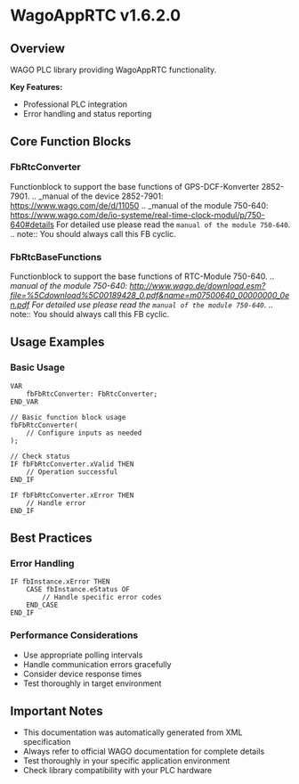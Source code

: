 # WagoAppRTC v1.6.2.0

## Overview
WAGO PLC library providing WagoAppRTC functionality.

**Key Features:**
- Professional PLC integration
- Error handling and status reporting

## Core Function Blocks

### FbRtcConverter
Functionblock to support the base functions of GPS-DCF-Konverter 2852-7901. .. _manual of the device 2852-7901: https://www.wago.com/de/d/11050 .. _manual of the module 750-640: https://www.wago.com/de/io-systeme/real-time-clock-modul/p/750-640#details For detailed use please read the `manual of the module 750-640`. .. note:: You should always call this FB cyclic.

### FbRtcBaseFunctions
Functionblock to support the base functions of RTC-Module 750-640. .. _manual of the module 750-640: http://www.wago.de/download.esm?file=%5Cdownload%5C00189428_0.pdf&name=m07500640_00000000_0en.pdf For detailed use please read the `manual of the module 750-640`_. .. note:: You should always call this FB cyclic.

## Usage Examples

### Basic Usage
```iec
VAR
    fbFbRtcConverter: FbRtcConverter;
END_VAR

// Basic function block usage
fbFbRtcConverter(
    // Configure inputs as needed
);

// Check status
IF fbFbRtcConverter.xValid THEN
    // Operation successful
END_IF

IF fbFbRtcConverter.xError THEN
    // Handle error
END_IF
```

## Best Practices

### Error Handling
```iec
IF fbInstance.xError THEN
    CASE fbInstance.eStatus OF
        // Handle specific error codes
    END_CASE
END_IF
```

### Performance Considerations
- Use appropriate polling intervals
- Handle communication errors gracefully
- Consider device response times
- Test thoroughly in target environment

## Important Notes

- This documentation was automatically generated from XML specification
- Always refer to official WAGO documentation for complete details
- Test thoroughly in your specific application environment
- Check library compatibility with your PLC hardware


